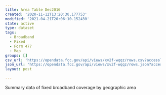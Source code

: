 ```yaml
---
title: Area Table Dec2016
created: '2020-11-12T13:20:30.177753'
modified: '2021-04-21T20:06:10.152430'
state: active
type: dataset
tags:
  - Broadband
  - Fixed
  - Form 477
  - Map
groups: []
csv_url: 'https://opendata.fcc.gov/api/views/xv2f-wqqz/rows.csv?accessType=DOWNLOAD'
json_url: 'https://opendata.fcc.gov/api/views/xv2f-wqqz/rows.json?accessType=DOWNLOAD'
layout: post

---
```

Summary data of fixed broadband coverage by geographic area
